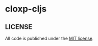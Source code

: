 # cloxp-cljs

## LICENSE

All code is published under the [MIT license](https://github.com/cloxp/cloxp-cljs/blob/master/LICENSE).
